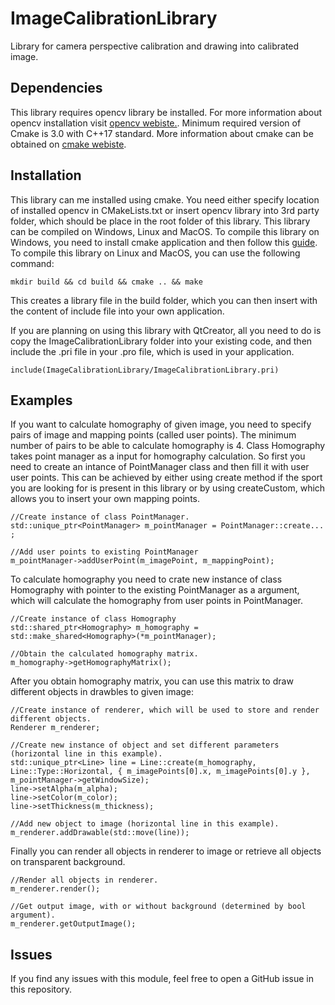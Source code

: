 # ImageCalibrationLibrary
Library for camera perspective calibration and drawing into calibrated image.

## Dependencies
This library requires opencv library be installed. For more information about opencv installation visit [opencv webiste.](https://opencv.org).
Minimum required version of Cmake is 3.0 with C++17 standard. More information about cmake can be obtained on [cmake webiste](https://cmake.org).

## Installation
This library can me installed using cmake. You need either specify location of installed opencv in CMakeLists.txt or insert opencv library into 3rd party folder, which should be place in the root folder of this library. This library can be compiled on Windows, Linux and MacOS. To compile this library on Windows, you need to install cmake application and then follow this [guide](https://cmake.org/runningcmake/). To compile this library on Linux and MacOS, you can use the following command: 

```
mkdir build && cd build && cmake .. && make
```

This creates a library file in the build folder, which you can then insert with the content of include file into your own application. 

If you are planning on using this library with QtCreator, all you need to do is copy the ImageCalibrationLibrary folder into your existing code, and then include the .pri file in your .pro file, which is used in your application.

```
include(ImageCalibrationLibrary/ImageCalibrationLibrary.pri)
```

## Examples
If you want to calculate homography of given image, you need to specify pairs of image and mapping points (called user points). The minimum number of pairs to be able to calculate homography is 4. Class Homography takes point manager as a input for homography calculation. So first you need to create an intance of PointManager class and then fill it with user user points. This can be achieved by either using create method if the sport you are looking for is present in this library or by using createCustom, which allows you to insert your own mapping points. 

```
//Create instance of class PointManager.
std::unique_ptr<PointManager> m_pointManager = PointManager::create... ;

//Add user points to existing PointManager 
m_pointManager->addUserPoint(m_imagePoint, m_mappingPoint);

```
To calculate homography you need to crate new instance of class Homography with pointer to the existing PointManager as a argument, which will calculate the homography from user points in PointManager.
```
//Create instance of class Homography
std::shared_ptr<Homography> m_homography = std::make_shared<Homography>(*m_pointManager);

//Obtain the calculated homography matrix.
m_homography->getHomographyMatrix();
```

After you obtain homography matrix, you can use this matrix to draw different objects in drawbles to given image:
```
//Create instance of renderer, which will be used to store and render different objects. 
Renderer m_renderer;

//Create new instance of object and set different parameters (horizontal line in this example).
std::unique_ptr<Line> line = Line::create(m_homography, Line::Type::Horizontal, { m_imagePoints[0].x, m_imagePoints[0].y }, m_pointManager->getWindowSize);
line->setAlpha(m_alpha);
line->setColor(m_color);
line->setThickness(m_thickness);

//Add new object to image (horizontal line in this example).
m_renderer.addDrawable(std::move(line));
```
Finally you can render all objects in renderer to image or retrieve all objects on transparent background.
```
//Render all objects in renderer.
m_renderer.render();

//Get output image, with or without background (determined by bool argument).
m_renderer.getOutputImage();
```

## Issues
If you find any issues with this module, feel free to open a GitHub issue in this repository. 
